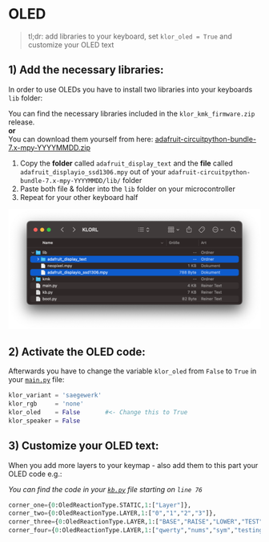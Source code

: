 # OLED

>tl;dr: add libraries to your keyboard, set `klor_oled = True` and customize your OLED text
## 1) Add the necessary libraries: 
In order to use OLEDs you have to install two libraries into your keyboards `lib` folder:

You can find the necessary libraries included in the `klor_kmk_firmware.zip` release.\
**or**\
You can download them yourself from here: [adafruit-circuitpython-bundle-7.x-mpy-YYYYMMDD.zip](https://github.com/adafruit/Adafruit_CircuitPython_Bundle/releases/)

1) Copy the **folder** called `adafruit_display_text` and the **file** called `adafruit_displayio_ssd1306.mpy` out of your `adafruit-circuitpython-bundle-7.x-mpy-YYYYMMDD/lib/` folder
2) Paste both file & folder into the `lib` folder on your microcontroller
3) Repeat for your other keyboard half

<p>
  <img alt="OLED lib folder" src="images/oled_lib.png">
</p>

## 2) Activate the OLED code:
Afterwards you have to change the variable `klor_oled` from `False` to `True` in your [`main.py`](../main.py) file:

```python
klor_variant = 'saegewerk'
klor_rgb     = 'none'
klor_oled    = False       #<- Change this to True
klor_speaker = False
```

## 3) Customize your OLED text:
When you add more layers to your keymap - also add them to this part your OLED code e.g.:

*You can find the code in your [`kb.py`](../kb.py) file starting on `line 76`*
```python
corner_one={0:OledReactionType.STATIC,1:["Layer"]},                
corner_two={0:OledReactionType.LAYER,1:["0","1","2","3"]},             
corner_three={0:OledReactionType.LAYER,1:["BASE","RAISE","LOWER","TEST"]},
corner_four={0:OledReactionType.LAYER,1:["qwerty","nums","sym","testing"]}   
```

